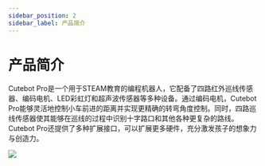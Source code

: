 ```yaml
---
sidebar_position: 2
sidebar_label: 产品简介
---
```


# 产品简介

Cutebot Pro是一个用于STEAM教育的编程机器人，它配备了四路红外巡线传感器、编码电机、LED彩虹灯和超声波传感器等多种设备。通过编码电机，Cutebot Pro能够灵活地控制小车前进的距离并实现更精确的转弯角度控制。同时，四路巡线传感器使其能够在巡线的过程中识别十字路口和其他各种更复杂的路线。Cutebot Pro还提供了多种扩展接口，可以扩展更多硬件，充分激发孩子的想象力与创造力。

![](./images/cutebot-pro-01.png)
